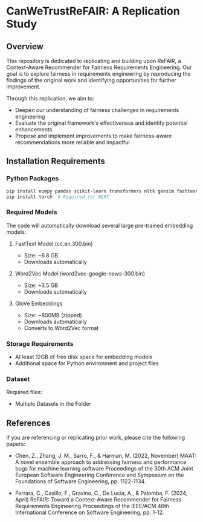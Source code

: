 # CanWeTrustReFAIR: A Replication Study

## Overview
This repository is dedicated to replicating and building upon ReFAIR, a Context-Aware Recommender for Fairness Requirements Engineering. Our goal is to explore fairness in requirements engineering by reproducing the findings of the original work and identifying opportunities for further improvement.

Through this replication, we aim to:
- Deepen our understanding of fairness challenges in requirements engineering
- Evaluate the original framework's effectiveness and identify potential enhancements
- Propose and implement improvements to make fairness-aware recommendations more reliable and impactful

## Installation Requirements

### Python Packages
```bash
pip install numpy pandas scikit-learn transformers nltk gensim fasttext lazypredict
pip install torch  # Required for BERT
```

### Required Models
The code will automatically download several large pre-trained embedding models:

1. FastText Model (cc.en.300.bin)
   - Size: ~6.8 GB
   - Downloads automatically

2. Word2Vec Model (word2vec-google-news-300.bin)
   - Size: ~3.5 GB
   - Downloads automatically

3. GloVe Embeddings
   - Size: ~800MB (zipped)
   - Downloads automatically
   - Converts to Word2Vec format

### Storage Requirements
- At least 12GB of free disk space for embedding models
- Additional space for Python environment and project files

### Dataset
Required files:
- Multiple Datasets in the Folder

## References
If you are referencing or replicating prior work, please cite the following papers:
- Chen, Z., Zhang, J. M., Sarro, F., & Harman, M. (2022, November)
MAAT: A novel ensemble approach to addressing fairness and performance bugs for machine learning software
Proceedings of the 30th ACM Joint European Software Engineering Conference and Symposium on the Foundations of Software Engineering,
pp. 1122-1134.

- Ferrara, C., Casillo, F., Gravino, C., De Lucia, A., & Palomba, F. (2024, April)
ReFAIR: Toward a Context-Aware Recommender for Fairness Requirements Engineering
Proceedings of the IEEE/ACM 46th International Conference on Software Engineering,
pp. 1-12.
